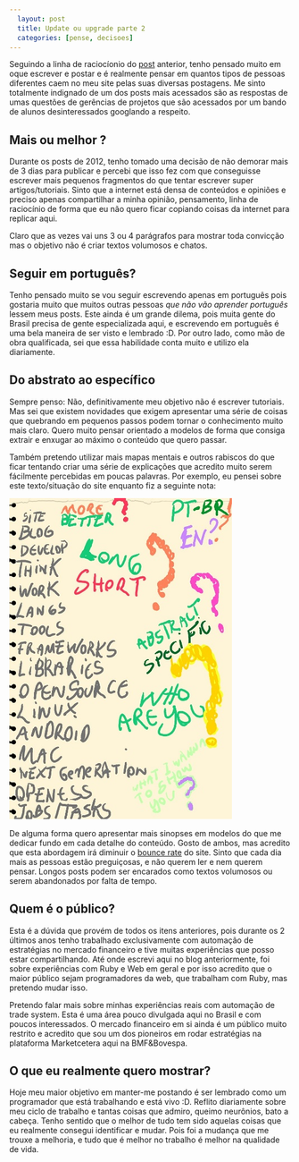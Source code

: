 ```yaml
---
  layout: post
  title: Update ou upgrade parte 2
  categories: [pense, decisoes]
---
```




Seguindo a linha de raciocíonio do [post] anterior, tenho pensado muito em oque escrever e postar e é realmente pensar em quantos tipos de pessoas diferentes caem no meu site pelas suas diversas postagens. Me sinto totalmente indignado de um dos posts mais acessados são as respostas de umas questões de gerências de projetos que são acessados por um bando de alunos desinteressados googlando a respeito.

## Mais ou melhor ?


Durante os posts de 2012, tenho tomado uma decisão de não demorar mais de 3 dias para publicar e percebi que isso fez com que conseguisse escrever mais pequenos fragmentos do que tentar escrever super artigos/tutoriais. Sinto que a internet está densa de conteúdos e opiniões e preciso apenas compartilhar a minha opinião, pensamento, linha de raciocínio de forma que eu não quero ficar copiando coisas da internet para replicar aqui. 

Claro que as vezes vai uns 3 ou 4 parágrafos para mostrar toda convicção mas o objetivo não é criar textos volumosos e chatos.

## Seguir em português?

Tenho pensado muito se vou seguir escrevendo apenas em português pois gostaria muito que muitos outras pessoas *que não vão aprender português* lessem meus posts. Este ainda é um grande dilema, pois muita gente do Brasil precisa de gente especializada aqui, e escrevendo em português é uma bela maneira de ser visto e lembrado :D. Por outro lado, como mão de obra qualificada, sei que essa habilidade conta muito e utilizo ela diariamente.

## Do abstrato ao específico

Sempre penso: Não, definitivamente meu objetivo não é escrever tutoriais. Mas sei que existem novidades que exigem apresentar uma série de coisas que quebrando em pequenos passos podem tornar o conhecimento muito mais claro. Quero muito pensar orientado a modelos de forma que consiga extrair e enxugar ao máximo o conteúdo que quero passar.

Também pretendo utilizar mais mapas mentais e outros rabiscos do que ficar tentando criar uma série de explicações que acredito muito serem fácilmente percebidas em poucas palavras. Por exemplo, eu pensei sobre este texto/situação do site enquanto fiz a seguinte nota:

![nota]

De alguma forma quero apresentar mais sinopses em modelos do que me dedicar fundo em cada detalhe do conteúdo. Gosto de ambos, mas acredito que esta abordagem irá diminuir o [bounce rate][bounce] do site. Sinto que cada dia mais as pessoas estão preguiçosas, e não querem ler e nem querem pensar. Longos posts podem ser encarados como textos volumosos ou serem abandonados por falta de tempo.

## Quem é o público?

Esta é a dúvida que provém de todos os itens anteriores, pois durante os 2 últimos anos tenho trabalhado exclusivamente com automação de estratégias no mercado financeiro e tive muitas experiências que posso estar compartilhando. Até onde escrevi aqui no blog anteriormente, foi sobre experiências com Ruby e Web em geral e por isso acredito que o maior público sejam programadores da web, que trabalham com Ruby, mas pretendo mudar isso. 

Pretendo falar mais sobre minhas experiências reais com automação de trade system. Esta é uma área pouco divulgada aqui no Brasil e com poucos interessados. O mercado financeiro em si ainda é um público muito restrito e acredito que sou um dos pioneiros em rodar estratégias na plataforma Marketcetera aqui na BMF&Bovespa.


## O que eu realmente quero mostrar?

Hoje meu maior objetivo em manter-me postando é ser lembrado como um programador que está trabalhando e está vivo :D. Reflito diariamente sobre meu ciclo de trabalho e tantas coisas que admiro, queimo neurônios, bato a cabeça. Tenho sentido que o melhor de tudo tem sido aquelas coisas que eu realmente consegui identificar e mudar. Pois foi a mudança que me trouxe a melhoria, e tudo que é melhor no trabalho é melhor na qualidade de vida.
 

[post]: /2012/03/29/update-ou-upgrade.html
[nota]: /images/nota.jpg
[bounce]: http://en.wikipedia.org/wiki/Bounce_rate
